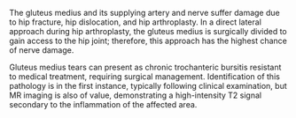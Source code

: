 The gluteus medius and its supplying artery and nerve suffer damage due to hip fracture, hip dislocation, and hip arthroplasty. In a direct lateral approach during hip arthroplasty, the gluteus medius is surgically divided to gain access to the hip joint; therefore, this approach has the highest chance of nerve damage.

Gluteus medius tears can present as chronic trochanteric bursitis resistant to medical treatment, requiring surgical management. Identification of this pathology is in the first instance, typically following clinical examination, but MR imaging is also of value, demonstrating a high-intensity T2 signal secondary to the inflammation of the affected area.
